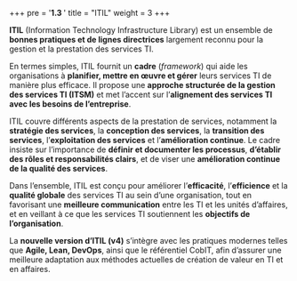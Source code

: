+++
pre = '<b>1.3 </b>'
title = "ITIL"
weight = 3
+++

**ITIL** (Information Technology Infrastructure Library) est un ensemble de **bonnes pratiques et de lignes directrices** largement reconnu pour la gestion et la prestation des services TI.  

En termes simples, ITIL fournit un **cadre** (*framework*) qui aide les organisations à **planifier, mettre en œuvre et gérer** leurs services TI de manière plus efficace. Il propose une **approche structurée de la gestion des services TI (ITSM)** et met l’accent sur l’**alignement des services TI avec les besoins de l’entreprise**.  

ITIL couvre différents aspects de la prestation de services, notamment la **stratégie des services**, la **conception des services**, la **transition des services**, l’**exploitation des services** et l’**amélioration continue**. 
Le cadre insiste sur l’importance de **définir et documenter les processus**, **d’établir des rôles et responsabilités clairs**, et de viser une **amélioration continue de la qualité des services**.  

Dans l’ensemble, ITIL est conçu pour améliorer l’**efficacité**, l’**efficience** et la **qualité globale** des services TI au sein d’une organisation, tout en favorisant une **meilleure communication** entre les TI et les unités d’affaires, et en veillant à ce que les services TI soutiennent les **objectifs de l’organisation**.  

La <strong>nouvelle version d’ITIL (v4)</strong> s’intègre avec les pratiques modernes telles que <strong>Agile, Lean, DevOps</strong>, ainsi que le référentiel CobIT, afin d’assurer une meilleure adaptation aux méthodes actuelles de création de valeur en TI et en affaires.
 <!-- Alors qu’ITIL se concentre surtout sur la gestion opérationnelle des services TI (ITSM), COBIT va plus haut niveau : il touche à la gouvernance, c’est-à-dire la manière dont les décisions TI soutiennent la stratégie d’affaires. -->

<!-- 
<style>
.itil-box {
  position: relative;
  margin: 20px auto;
  padding: 18px 22px;
  max-width: 800px;
  background: linear-gradient(135deg, #f0f9ff 0%, #e6f7e9 100%);
  border: 1px solid #cce3d9;
  border-radius: 14px;
  box-shadow: 0 4px 12px rgba(0,0,0,0.08);
  line-height: 1.55;
  font-size: 1rem;
  color: #0b1220;
  animation: fadeIn 0.8s ease-in-out;
}

/* Accent barre gauche */
.itil-box::before {
  content: "";
  position: absolute;
  top: 0; left: 0;
  width: 6px; height: 100%;
  border-radius: 14px 0 0 14px;
  background: #1f6f43;
}

/* Titres clés */
.itil-box strong {
  color: #0a4a2e;
}

/* Animation */
@keyframes fadeIn {
  from { opacity: 0; transform: translateY(8px); }
  to { opacity: 1; transform: translateY(0); }
}

/* Mode sombre */
@media (prefers-color-scheme: dark) {
  .itil-box {
    background: linear-gradient(135deg, #0f172a 0%, #1a2e22 100%);
    border-color: #2e7d32;
    color: #e5e7eb;
  }
  .itil-box strong { color: #7bc17f; }
  .itil-box::before { background: #2e7d32; }
}
</style>

<div class="itil-box">
  La <strong>nouvelle version d’ITIL (v4)</strong> s’intègre avec les pratiques modernes telles que 
  <strong>Agile, Lean, DevOps</strong>, ainsi que le référentiel <strong>CobIT</strong>, 
  afin d’assurer une meilleure adaptation aux méthodes actuelles de création de valeur en TI et en affaires.  
  <br><br>
  Alors qu’<strong>ITIL</strong> se concentre surtout sur la gestion opérationnelle des services TI (ITSM), 
  <strong>COBIT</strong> va à un niveau plus haut : il touche à la <em>gouvernance</em>, 
  c’est-à-dire la manière dont les décisions TI soutiennent la stratégie d’affaires.
</div> -->

